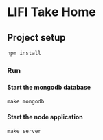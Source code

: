 # LIFI Take Home

## Project setup
```
npm install
```
### Run

#### Start the mongodb database
```
make mongodb
```
#### Start the node application
```
make server
```